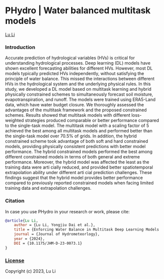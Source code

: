 # PHydro | Water balanced multitask models
[Lu Li](https://www.researchgate.net/profile/Lu-Li-69?ev=hdr_xprf)

### Introduction
Accurate prediction of hydrological variables (HVs) is critical for understanding hydrological processes. Deep learning (DL) models have shown excellent forecasting abilities for different HVs. However, most DL models typically predicted HVs independently, without satisfying the principle of water balance. This missed the interactions between different HVs in the hydrological system and the underlying physical rules. In this study, we developed a DL model based on multitask learning and hybrid physically constrained schemes to simultaneously forecast soil moisture, evapotranspiration, and runoff. The models were trained using ERA5-Land data, which have water budget closure. We thoroughly assessed the advantages of the multitask framework and the proposed constrained schemes. Results showed that multitask models with different loss-weighted strategies produced comparable or better performance compared to the single-task model. The multitask model with a scaling factor of 5 achieved the best among all multitask models and performed better than the single-task model over 70.5% of grids. In addition, the hybrid constrained scheme took advantage of both soft and hard constrained models, providing physically consistent predictions with better model performance. The hybrid constrained models performed the best among different constrained models in terms of both general and extreme performance. Moreover, the hybrid model was affected the least as the training data were arti cially reduced, and provided better spatiotemporal extrapolation ability under different arti cial prediction challenges. These findings suggest that the hybrid model provides better performance compared to previously reported constrained models when facing limited training data and extrapolation challenges.

### Citation

In case you use PHydro in your research or work, please cite:

```bibtex
@article{Lu Li,
    author = {Lu Li, Yongjiu Dai et al.},
    title = {Enforcing Water Balance in Multitask Deep Learning Models for Hydrological Forecasting},
    journal = {Journal of Hydrometeorlogy},
    year = {2024},
    DOI = {10.1175/JHM-D-23-0073.1}
}
```

### [License](https://github.com/leelew/PHydro/LICENSE)
Copyright (c) 2023, Lu Li
